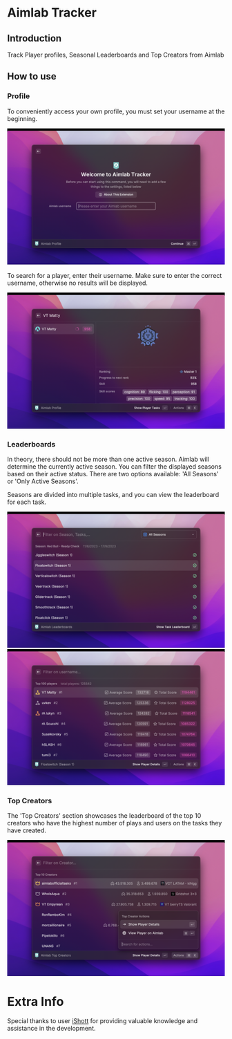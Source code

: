 # Aimlab Tracker

## **Introduction**

Track Player profiles, Seasonal Leaderboards and Top Creators from Aimlab

## **How to use**

### **Profile**

To conveniently access your own profile, you must set your username at the beginning.

![Aimlab](./metadata/aimlab-5.png)

To search for a player, enter their username. Make sure to enter the correct username, otherwise no results will be displayed.

![Aimlab](./metadata/aimlab-1.png)

### **Leaderboards**

In theory, there should not be more than one active season. Aimlab will determine the currently active season.
You can filter the displayed seasons based on their active status. There are two options available: 'All Seasons' or 'Only Active Seasons'.

Seasons are divided into multiple tasks, and you can view the leaderboard for each task.

![Aimlab](./metadata/aimlab-3.png)
![Aimlab](./metadata/aimlab-4.png)

### **Top Creators**

The 'Top Creators' section showcases the leaderboard of the top 10 creators who have the highest number of plays and users on the tasks they have created.

![Aimlab](./metadata/aimlab-7.png)

# Extra Info

Special thanks to user [iShott](https://aimlab.gg/u/iShott) for providing valuable knowledge and assistance in the development.
